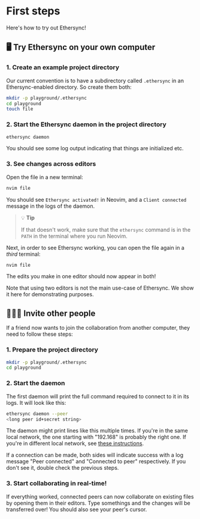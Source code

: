 <!--
SPDX-FileCopyrightText: 2024 blinry <mail@blinry.org>
SPDX-FileCopyrightText: 2024 zormit <nt4u@kpvn.de>

SPDX-License-Identifier: CC-BY-SA-4.0
-->

# First steps

Here's how to try out Ethersync!

## 🖥 Try Ethersync on your own computer

### 1. Create an example project directory

Our current convention is to have a subdirectory called `.ethersync` in an Ethersync-enabled directory. So create them both:

```bash
mkdir -p playground/.ethersync
cd playground
touch file
```

### 2. Start the Ethersync daemon in the project directory

```bash
ethersync daemon
```

You should see some log output indicating that things are initialized etc.

### 3. See changes across editors

Open the file in a new terminal:

```bash
nvim file
```

You should see `Ethersync activated!` in Neovim, and a `Client connected` message in the logs of the daemon.

> 💡 **Tip**
>
> If that doesn't work, make sure that the `ethersync` command is in the `PATH` in the terminal where you run Neovim.

Next, in order to see Ethersync working, you can open the file again in a *third* terminal:

```bash
nvim file
```
The edits you make in one editor should now appear in both!

Note that using two editors is not the main use-case of Ethersync. We show it here for demonstrating purposes.


## 🧑‍🤝‍🧑 Invite other people

If a friend now wants to join the collaboration from another computer, they need to follow these steps:

### 1. Prepare the project directory

```bash
mkdir -p playground/.ethersync
cd playground
```

### 2. Start the daemon

The first daemon will print the full command required to connect to it in its logs.
It will look like this:

```bash
ethersync daemon --peer
<long peer id+secret string>
```

The daemon might print lines like this multiple times.
If you're in the same local network, the one starting with "192.168" is probably the right one.
If you're in different local network, see [these instructions](pair-programming.md).

If a connection can be made, both sides will indicate success with a log message "Peer connected" and "Connected to peer" respectively. If you don't see it, double check the previous steps.

### 3. Start collaborating in real-time!

If everything worked, connected peers can now collaborate on existing files by opening them in their editors.
Type somethings and the changes will be transferred over!
You should also see your peer's cursor.
